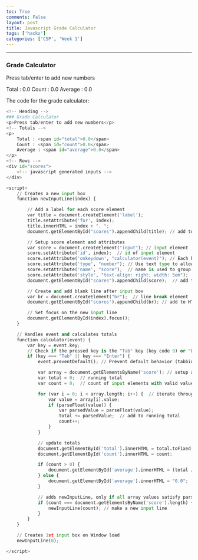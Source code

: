 ```yaml
---
toc: True
comments: False
layout: post
title: Javascript Grade Calculator
tags: ['hacks']
categories: ['CSP', 'Week 1']
---
```


<hr style='solid'>

<!-- Heading -->
### Grade Calculator
<p>Press tab/enter to add new numbers</p>
<!-- Totals -->
<p>
    Total : <span id="total">0.0</span>
    Count : <span id="count">0.0</span>
    Average : <span id="average">0.0</span>
</p>
<!-- Rows -->
<div id="scores">
    <!-- javascript generated inputs -->
</div>

<script>
    // Creates a new input box
    function newInputLine(index) {

        // Add a label for each score element
        var title = document.createElement('label');
        title.setAttribute('for', index);
        title.innerHTML = index + ". ";
        document.getElementById("scores").appendChild(title); // add to HTML

        // Setup score element and attributes
        var score = document.createElement("input"); // input element
        score.setAttribute('id', index);  // id of input element
        score.setAttribute('onkeydown', "calculator(event)"); // Each key triggers event
        score.setAttribute('type', "number"); // Use text type to allow typing multiple characters
        score.setAttribute('name', "score");  // name is used to group "score" elements
        score.setAttribute('style', "text-align: right; width: 5em");
        document.getElementById("scores").appendChild(score);  // add to HTML

        // Create and add blank line after input box
        var br = document.createElement("br");  // line break element
        document.getElementById("scores").appendChild(br); // add to HTML

        // Set focus on the new input line
        document.getElementById(index).focus();
    }

    // Handles event and calculates totals
    function calculator(event) {
        var key = event.key;
        // Check if the pressed key is the "Tab" key (key code 9) or "Enter" key (key code 13)
        if (key === "Tab" || key === "Enter") {
            event.preventDefault(); // Prevent default behavior (tabbing to the next element)

            var array = document.getElementsByName('score'); // setup array of scores
            var total = 0;  // running total
            var count = 0;  // count of input elements with valid values

            for (var i = 0; i < array.length; i++) {  // iterate through array
                var value = array[i].value;
                if (parseFloat(value)) {
                    var parsedValue = parseFloat(value);
                    total += parsedValue;  // add to running total
                    count++;
                }
            }

            // update totals
            document.getElementById('total').innerHTML = total.toFixed(2); // show two decimals
            document.getElementById('count').innerHTML = count;

            if (count > 0) {
                document.getElementById('average').innerHTML = (total / count).toFixed(2);
            } else {
                document.getElementById('average').innerHTML = "0.0";
            }

            // adds newInputLine, only if all array values satisfy parseFloat 
            if (count === document.getElementsByName('score').length) {
                newInputLine(count); // make a new input line
            }
        }
    }

    // Creates 1st input box on Window load
    newInputLine(0);

</script>

<p>The code for the grade calculator:</p>


```python
<!-- Heading -->
### Grade Calculator
<p>Press tab/enter to add new numbers</p>
<!-- Totals -->
<p>
    Total : <span id="total">0.0</span>
    Count : <span id="count">0.0</span>
    Average : <span id="average">0.0</span>
</p>
<!-- Rows -->
<div id="scores">
    <!-- javascript generated inputs -->
</div>

<script>
    // Creates a new input box
    function newInputLine(index) {

        // Add a label for each score element
        var title = document.createElement('label');
        title.setAttribute('for', index);
        title.innerHTML = index + ". ";
        document.getElementById("scores").appendChild(title); // add to HTML

        // Setup score element and attributes
        var score = document.createElement("input"); // input element
        score.setAttribute('id', index);  // id of input element
        score.setAttribute('onkeydown', "calculator(event)"); // Each key triggers event
        score.setAttribute('type', "number"); // Use text type to allow typing multiple characters
        score.setAttribute('name', "score");  // name is used to group "score" elements
        score.setAttribute('style', "text-align: right; width: 5em");
        document.getElementById("scores").appendChild(score);  // add to HTML

        // Create and add blank line after input box
        var br = document.createElement("br");  // line break element
        document.getElementById("scores").appendChild(br); // add to HTML

        // Set focus on the new input line
        document.getElementById(index).focus();
    }

    // Handles event and calculates totals
    function calculator(event) {
        var key = event.key;
        // Check if the pressed key is the "Tab" key (key code 9) or "Enter" key (key code 13)
        if (key === "Tab" || key === "Enter") {
            event.preventDefault(); // Prevent default behavior (tabbing to the next element)

            var array = document.getElementsByName('score'); // setup array of scores
            var total = 0;  // running total
            var count = 0;  // count of input elements with valid values

            for (var i = 0; i < array.length; i++) {  // iterate through array
                var value = array[i].value;
                if (parseFloat(value)) {
                    var parsedValue = parseFloat(value);
                    total += parsedValue;  // add to running total
                    count++;
                }
            }

            // update totals
            document.getElementById('total').innerHTML = total.toFixed(2); // show two decimals
            document.getElementById('count').innerHTML = count;

            if (count > 0) {
                document.getElementById('average').innerHTML = (total / count).toFixed(2);
            } else {
                document.getElementById('average').innerHTML = "0.0";
            }

            // adds newInputLine, only if all array values satisfy parseFloat 
            if (count === document.getElementsByName('score').length) {
                newInputLine(count); // make a new input line
            }
        }
    }

    // Creates 1st input box on Window load
    newInputLine(0);

</script>
```

